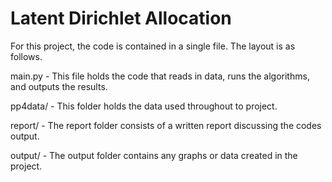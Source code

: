 # Latent Dirichlet Allocation

For this project, the code is contained in a single file. The layout is as follows.

main.py - This file holds the code that reads in data, runs the algorithms, and outputs the results.

pp4data/ - This folder holds the data used throughout to project.

report/ - The report folder consists of a written report discussing the codes output.

output/ - The output folder contains any graphs or data created in the project.

